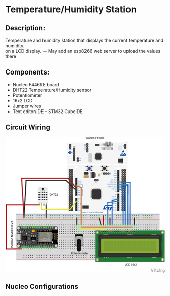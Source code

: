 # Temperature/Humidity Station
## Description:
Temperature and humidity station that displays the current temperature and humidity.  
on a LCD display.
-- May add an esp8266 web server to upload the values there
## Components:
* Nucleo F446RE board
* DHT22 Temperature/Humidity sensor
* Potentiometer
* 16x2 LCD
* Jumper wires
* Text editor/IDE - STM32 CubeIDE

## Circuit Wiring
![Fritzing_img](media/DHT22_LCD_Project.png?raw=true)

## Nucleo Configurations